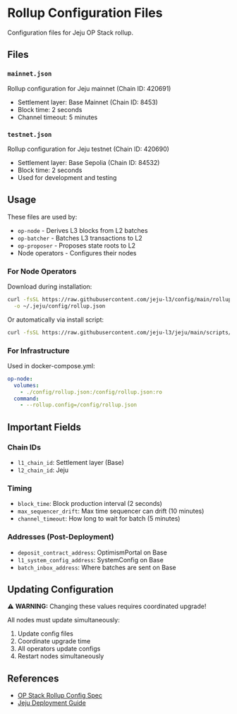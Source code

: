 # Rollup Configuration Files

Configuration files for Jeju OP Stack rollup.

## Files

### `mainnet.json`
Rollup configuration for Jeju mainnet (Chain ID: 420691)
- Settlement layer: Base Mainnet (Chain ID: 8453)
- Block time: 2 seconds
- Channel timeout: 5 minutes

### `testnet.json`
Rollup configuration for Jeju testnet (Chain ID: 420690)
- Settlement layer: Base Sepolia (Chain ID: 84532)
- Block time: 2 seconds
- Used for development and testing

## Usage

These files are used by:
- `op-node` - Derives L3 blocks from L2 batches
- `op-batcher` - Batches L3 transactions to L2
- `op-proposer` - Proposes state roots to L2
- Node operators - Configures their nodes

### For Node Operators

Download during installation:
```bash
curl -fsSL https://raw.githubusercontent.com/jeju-l3/config/main/rollup-mainnet.json \
  -o ~/.jeju/config/rollup.json
```

Or automatically via install script:
```bash
curl -fsSL https://raw.githubusercontent.com/jeju-l3/jeju/main/scripts/install-node.sh | bash
```

### For Infrastructure

Used in docker-compose.yml:
```yaml
op-node:
  volumes:
    - ./config/rollup.json:/config/rollup.json:ro
  command:
    - --rollup.config=/config/rollup.json
```

## Important Fields

### Chain IDs
- `l1_chain_id`: Settlement layer (Base)
- `l2_chain_id`: Jeju

### Timing
- `block_time`: Block production interval (2 seconds)
- `max_sequencer_drift`: Max time sequencer can drift (10 minutes)
- `channel_timeout`: How long to wait for batch (5 minutes)

### Addresses (Post-Deployment)
- `deposit_contract_address`: OptimismPortal on Base
- `l1_system_config_address`: SystemConfig on Base
- `batch_inbox_address`: Where batches are sent on Base

## Updating Configuration

⚠️  **WARNING:** Changing these values requires coordinated upgrade!

All nodes must update simultaneously:
1. Update config files
2. Coordinate upgrade time
3. All operators update configs
4. Restart nodes simultaneously

## References

- [OP Stack Rollup Config Spec](https://github.com/ethereum-optimism/optimism/blob/develop/specs/rollup-node.md)
- [Jeju Deployment Guide](../../documentation/deployment/overview.md)

